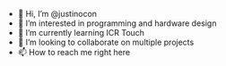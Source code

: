 - 👋 Hi, I’m @justinocon
- 👀 I’m interested in programming and hardware design
- 🌱 I’m currently learning ICR Touch
- 💞️ I’m looking to collaborate on multiple projects
- 📫 How to reach me right here

<!---
justinocon/justinocon is a ✨ special ✨ repository because its `README.md` (this file) appears on your GitHub profile.
You can click the Preview link to take a look at your changes.
--->
